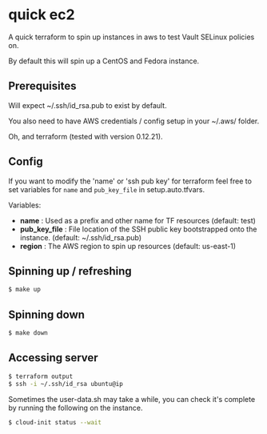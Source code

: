 # quick ec2

A quick terraform to spin up instances in aws to test Vault SELinux policies on.

By default this will spin up a CentOS and Fedora instance.

## Prerequisites

Will expect ~/.ssh/id_rsa.pub to exist by default.

You also need to have AWS credentials / config setup in your ~/.aws/ folder.

Oh, and terraform (tested with version 0.12.21). 

## Config

If you want to modify the 'name' or 'ssh pub key' for terraform feel free to set variables for `name` and `pub_key_file` in setup.auto.tfvars.

Variables:
* **name** : Used as a prefix and other name for TF resources (default: test)
* **pub_key_file** : File location of the SSH public key bootstrapped onto the instance. (default: ~/.ssh/id_rsa.pub)
* **region** : The AWS region to spin up resources (default: us-east-1)

## Spinning up / refreshing

```bash
$ make up
```

## Spinning down

```bash
$ make down
```

## Accessing server

```bash
$ terraform output
$ ssh -i ~/.ssh/id_rsa ubuntu@ip
```

Sometimes the user-data.sh may take a while, you can check it's complete by running the following on the instance.

```bash
$ cloud-init status --wait
```
